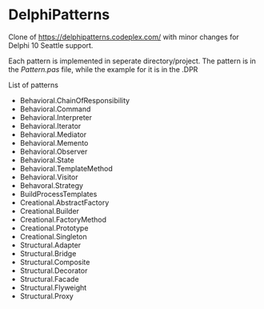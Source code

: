 # DelphiPatterns
Clone of https://delphipatterns.codeplex.com/ with minor changes for Delphi 10 Seattle support.

Each pattern is implemented in seperate directory/project. The pattern is in the *Pattern.pas* file, while the example for it is in the .DPR

List of patterns
* Behavioral.ChainOfResponsibility
* Behavioral.Command
* Behavioral.Interpreter
* Behavioral.Iterator
* Behavioral.Mediator
* Behavioral.Memento
* Behavioral.Observer
* Behavioral.State
* Behavioral.TemplateMethod
* Behavioral.Visitor
* Behavoral.Strategy
* BuildProcessTemplates
* Creational.AbstractFactory
* Creational.Builder
* Creational.FactoryMethod
* Creational.Prototype
* Creational.Singleton
* Structural.Adapter
* Structural.Bridge
* Structural.Composite
* Structural.Decorator
* Structural.Facade
* Structural.Flyweight
* Structural.Proxy
